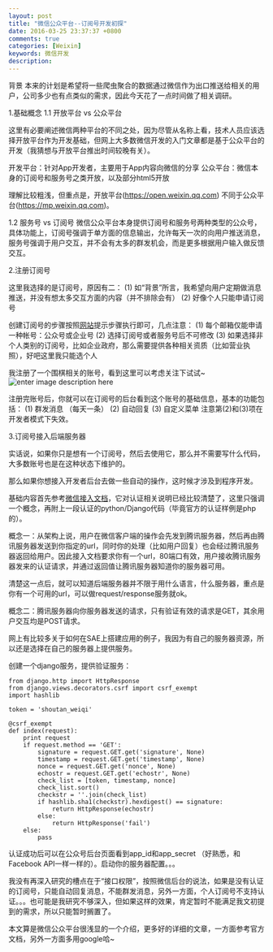 ```yaml
---
layout: post
title: "微信公众平台--订阅号开发初探"
date: 2016-03-25 23:37:37 +0800
comments: true
categories: [Weixin] 
keywords: 微信开发
description: 
---
```



背景
本来的计划是希望将一些爬虫聚合的数据通过微信作为出口推送给相关的用户，公司多少也有点类似的需求，因此今天花了一点时间做了相关调研。

1.基础概念
	1.1 开放平台 vs 公众平台

这里有必要阐述微信两种平台的不同之处，因为尽管从名称上看，技术人员应该选择开放平台作为开发基础，但网上大多数微信开发的入门文章都是基于公众平台的开发（我猜想与开放平台推出时间较晚有关）。

开发平台：针对App开发者，主要用于App内容向微信的分享
公众平台：微信本身的订阅号和服务号之类开放，以及部分html5开放

理解比较粗浅，但重点是，开放平台(https://open.weixin.qq.com) 不同于公众平台(https://mp.weixin.qq.com)。

1.2 服务号 vs 订阅号
微信公众平台本身提供订阅号和服务号两种类型的公众号，具体功能上，订阅号强调于单方面的信息输出，允许每天一次的向用户推送消息，服务号强调于用户交互，并不会有太多的群发机会，而是更多根据用户输入做反馈交互。

2.注册订阅号

这里我选择的是订阅号，原因有二：
	(1) 如“背景”所言，我希望向用户定期做消息推送，并没有想太多交互方面的内容（并不排除会有）
	(2) 好像个人只能申请订阅号

创建订阅号的步骤按照[网站](https://mp.weixin.qq.com/cgi-bin/readtemplate?t=register/step1_tmpl&lang=zh_CN)提示步骤执行即可，几点注意：
    (1) 每个邮箱仅能申请一种帐号：公众号或企业号
    (2) 选择订阅号或者服务号后不可修改
    (3) 如果选择非个人类别的订阅号，比如企业政府，那么需要提供各种相关资质（比如营业执照），好吧这里我只能选个人

我注册了一个围棋相关的账号，看到这里可以考虑关注下试试~
![enter image description here](https://mp.weixin.qq.com/misc/getqrcode?fakeid=2399977679&token=1326491733&style=1)

注册完账号后，你就可以在订阅号的后台看到这个账号的基础信息，基本的功能包括：
    (1) 群发消息 （每天一条）
    (2) 自动回复
    (3) 自定义菜单
    注意第(2)和(3)项在开发者模式下失效。
    
3.订阅号接入后端服务器

实话说，如果你只是想有一个订阅号，然后去使用它，那么并不需要写什么代码，大多数账号也是在这种状态下维护的。

那么如果你想接入开发者后台去做一些自动的操作，这时候才涉及到程序开发。

基础内容首先参考[微信接入文档](https://mp.weixin.qq.com/wiki/17/2d4265491f12608cd170a95559800f2d.html)，它对认证相关说明已经比较清楚了，这里只强调一个概念，再附上一段认证的python/Django代码（毕竟官方的认证样例是php的）。

概念一：从架构上说，用户在微信客户端的操作会先发到腾讯服务器，然后再由腾讯服务器发送到你指定的url，同时你的处理（比如用户回复）也会经过腾讯服务器返回给用户。因此接入文档要求你有一个url，80端口有效，用户接收腾讯服务器发来的认证请求，并通过返回值让腾讯服务器知道你的服务器可用。

清楚这一点后，就可以知道后端服务器并不限于用什么语言，什么服务器，重点是你有一个可用的url，可以做request/response服务就ok。

概念二：腾讯服务器向你服务器发送的请求，只有验证有效的请求是GET，其余用户交互均是POST请求。

网上有比较多关于如何在SAE上搭建应用的例子，我因为有自己的服务器资源，所以还是选择在自己的服务器上提供服务。

创建一个django服务，提供验证服务：

	from django.http import HttpResponse
	from django.views.decorators.csrf import csrf_exempt
	import hashlib
	
	token = 'shoutan_weiqi'

	@csrf_exempt
	def index(request):
	    print request
	    if request.method == 'GET':
	        signature = request.GET.get('signature', None)
	        timestamp = request.GET.get('timestamp', None)
	        nonce = request.GET.get('nonce', None)
	        echostr = request.GET.get('echostr', None)
	        check_list = [token, timestamp, nonce]
	        check_list.sort()
	        checkstr = ''.join(check_list)
	        if hashlib.sha1(checkstr).hexdigest() == signature:
	            return HttpResponse(echostr)
	        else:
	            return HttpResponse('fail')
	    else:
	        pass

认证成功后可以在公众号后台页面看到app_id和app_secret （好熟悉，和Facebook API一样一样的）。启动你的服务器配置。。。

我没有再深入研究的槽点在于“接口权限”，按照微信后台的说法，如果是没有认证的订阅号，只能自动回复消息，不能群发消息，另外一方面，个人订阅号不支持认证。。。也可能是我研究不够深入，但如果这样的效果，肯定暂时不能满足我文初提到的需求，所以只能暂时搁置了。

本文算是微信公众平台很浅显的一个介绍，更多好的详细的文章，一方面参考官方文档，另外一方面多用google哈~




